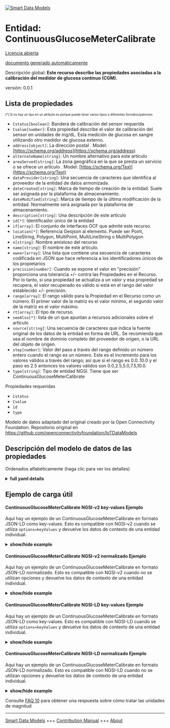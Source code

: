 <!-- 10-Header -->  
[![Smart Data Models](https://smartdatamodels.org/wp-content/uploads/2022/01/SmartDataModels_logo.png "Logo")](https://smartdatamodels.org)  
Entidad: ContinuousGlucoseMeterCalibrate  
========================================<!-- /10-Header -->  
<!-- 15-License -->  
[Licencia abierta](https://github.com/smart-data-models//dataModel.OCF/blob/master/ContinuousGlucoseMeterCalibrate/LICENSE.md)  
[documento generado automáticamente](https://docs.google.com/presentation/d/e/2PACX-1vTs-Ng5dIAwkg91oTTUdt8ua7woBXhPnwavZ0FxgR8BsAI_Ek3C5q97Nd94HS8KhP-r_quD4H0fgyt3/pub?start=false&loop=false&delayms=3000#slide=id.gb715ace035_0_60)  
<!-- /15-License -->  
<!-- 20-Description -->  
Descripción global: **Este recurso describe las propiedades asociadas a la calibración del medidor de glucosa continuo (CGM).**  
versión: 0.0.1  
<!-- /20-Description -->  
<!-- 30-PropertiesList -->  

## Lista de propiedades  

<sup><sub>[*] Si no hay un tipo en un atributo es porque puede tener varios tipos o diferentes formatos/patrones</sub></sup>  
- `Cstatus[boolean]`: Bandera de calibración del sensor requerida  - `Cvalue[number]`: Esta propiedad describe el valor de calibración del sensor en unidades de mg/dL. Esta medición de glucosa en sangre utilizando otro medidor de glucosa externo.  - `address[object]`: La dirección postal  . Model: [https://schema.org/address](https://schema.org/address)- `alternateName[string]`: Un nombre alternativo para este artículo  - `areaServed[string]`: La zona geográfica en la que se presta un servicio o se ofrece un artículo  . Model: [https://schema.org/Text](https://schema.org/Text)- `dataProvider[string]`: Una secuencia de caracteres que identifica al proveedor de la entidad de datos armonizada.  - `dateCreated[string]`: Marca de tiempo de creación de la entidad. Suele ser asignada por la plataforma de almacenamiento.  - `dateModified[string]`: Marca de tiempo de la última modificación de la entidad. Normalmente será asignada por la plataforma de almacenamiento.  - `description[string]`: Una descripción de este artículo  - `id[*]`: Identificador único de la entidad  - `if[array]`: El conjunto de interfaces OCF que admite este recurso.  - `location[*]`: Referencia Geojson al elemento. Puede ser Point, LineString, Polygon, MultiPoint, MultiLineString o MultiPolygon  - `n[string]`: Nombre amistoso del recurso  - `name[string]`: El nombre de este artículo.  - `owner[array]`: Una lista que contiene una secuencia de caracteres codificada en JSON que hace referencia a los identificadores únicos de los propietarios  - `precision[number]`: Cuando se expone el valor en "precisión" proporciona una tolerancia +/- contra las Propiedades en el Recurso. Por lo tanto, si una propiedad se actualiza a un valor y esa propiedad se recupera, el valor recuperado es válido si está en el rango del valor establecido +/- precisión.  - `range[array]`: El rango válido para la Propiedad en el Recurso como un número. El primer valor de la matriz es el valor mínimo, el segundo valor de la matriz es el valor máximo.  - `rt[array]`: El tipo de recurso.  - `seeAlso[*]`: lista de uri que apuntan a recursos adicionales sobre el artículo  - `source[string]`: Una secuencia de caracteres que indica la fuente original de los datos de la entidad en forma de URL. Se recomienda que sea el nombre de dominio completo del proveedor de origen, o la URL del objeto de origen.  - `step[number]`: Valor del paso a través del rango definido un número entero cuando el rango es un número.  Este es el incremento para los valores válidos a través del rango; así que si el rango es 0.0..10.0 y el paso es 2.5 entonces los valores válidos son 0.0,2.5,5.0,7.5,10.0.  - `type[string]`: Tipo de entidad NGSI. Tiene que ser ContinuousGlucoseMeterCalibrate  <!-- /30-PropertiesList -->  
<!-- 35-RequiredProperties -->  
Propiedades requeridas  
- `Cstatus`  - `Cvalue`  - `id`  - `type`  <!-- /35-RequiredProperties -->  
<!-- 40-RequiredProperties -->  
Modelo de datos adaptado del original creado por la Open Connectivity Foundation. Repositorio original en https://github.com/openconnectivityfoundation/IoTDataModels  
<!-- /40-RequiredProperties -->  
<!-- 50-DataModelHeader -->  
## Descripción del modelo de datos de las propiedades  
Ordenados alfabéticamente (haga clic para ver los detalles)  
<!-- /50-DataModelHeader -->  
<!-- 60-ModelYaml -->  
<details><summary><strong>full yaml details</strong></summary>    
```yaml  
ContinuousGlucoseMeterCalibrate:    
  description: 'This Resource describes the Properties associated with Calibrate for Continuous Glucose Meter (CGM).'    
  properties:    
    Cstatus:    
      description: 'Sensor calibration required flag'    
      readOnly: true    
      type: boolean    
      x-ngsi:    
        type: Property    
    Cvalue:    
      description: 'This Property describes the Sensor Calibration Value in mg/dL units. This blood glucose measurement using other external glucose meter.'    
      minimum: 0    
      readOnly: false    
      type: number    
      x-ngsi:    
        type: Property    
    address:    
      description: 'The mailing address'    
      properties:    
        addressCountry:    
          description: 'Property. The country. For example, Spain. Model:''https://schema.org/addressCountry'''    
          type: string    
        addressLocality:    
          description: 'Property. The locality in which the street address is, and which is in the region. Model:''https://schema.org/addressLocality'''    
          type: string    
        addressRegion:    
          description: 'Property. The region in which the locality is, and which is in the country. Model:''https://schema.org/addressRegion'''    
          type: string    
        postOfficeBoxNumber:    
          description: 'Property. The post office box number for PO box addresses. For example, 03578. Model:''https://schema.org/postOfficeBoxNumber'''    
          type: string    
        postalCode:    
          description: 'Property. The postal code. For example, 24004. Model:''https://schema.org/https://schema.org/postalCode'''    
          type: string    
        streetAddress:    
          description: 'Property. The street address. Model:''https://schema.org/streetAddress'''    
          type: string    
      type: object    
      x-ngsi:    
        model: https://schema.org/address    
        type: Property    
    alternateName:    
      description: 'An alternative name for this item'    
      type: string    
      x-ngsi:    
        type: Property    
    areaServed:    
      description: 'The geographic area where a service or offered item is provided'    
      type: string    
      x-ngsi:    
        model: https://schema.org/Text    
        type: Property    
    dataProvider:    
      description: 'A sequence of characters identifying the provider of the harmonised data entity.'    
      type: string    
      x-ngsi:    
        type: Property    
    dateCreated:    
      description: 'Entity creation timestamp. This will usually be allocated by the storage platform.'    
      format: date-time    
      type: string    
      x-ngsi:    
        type: Property    
    dateModified:    
      description: 'Timestamp of the last modification of the entity. This will usually be allocated by the storage platform.'    
      format: date-time    
      type: string    
      x-ngsi:    
        type: Property    
    description:    
      description: 'A description of this item'    
      type: string    
      x-ngsi:    
        type: Property    
    id:    
      anyOf: &continuousglucosemetercalibrate_-_properties_-_owner_-_items_-_anyof    
        - description: 'Property. Identifier format of any NGSI entity'    
          maxLength: 256    
          minLength: 1    
          pattern: ^[\w\-\.\{\}\$\+\*\[\]`|~^@!,:\\]+$    
          type: string    
        - description: 'Property. Identifier format of any NGSI entity'    
          format: uri    
          type: string    
      description: 'Unique identifier of the entity'    
      x-ngsi:    
        type: Property    
    if:    
      description: 'The OCF Interface set supported by this Resource.'    
      items:    
        enum:    
          - oic.if.rw    
          - oic.if.baseline    
        type: string    
      minItems: 1    
      readOnly: true    
      type: array    
      uniqueItems: true    
      x-ngsi:    
        type: Property    
    location:    
      description: 'Geojson reference to the item. It can be Point, LineString, Polygon, MultiPoint, MultiLineString or MultiPolygon'    
      oneOf:    
        - description: 'Geoproperty. Geojson reference to the item. Point'    
          properties:    
            bbox:    
              items:    
                type: number    
              minItems: 4    
              type: array    
            coordinates:    
              items:    
                type: number    
              minItems: 2    
              type: array    
            type:    
              enum:    
                - Point    
              type: string    
          required:    
            - type    
            - coordinates    
          title: 'GeoJSON Point'    
          type: object    
        - description: 'Geoproperty. Geojson reference to the item. LineString'    
          properties:    
            bbox:    
              items:    
                type: number    
              minItems: 4    
              type: array    
            coordinates:    
              items:    
                items:    
                  type: number    
                minItems: 2    
                type: array    
              minItems: 2    
              type: array    
            type:    
              enum:    
                - LineString    
              type: string    
          required:    
            - type    
            - coordinates    
          title: 'GeoJSON LineString'    
          type: object    
        - description: 'Geoproperty. Geojson reference to the item. Polygon'    
          properties:    
            bbox:    
              items:    
                type: number    
              minItems: 4    
              type: array    
            coordinates:    
              items:    
                items:    
                  items:    
                    type: number    
                  minItems: 2    
                  type: array    
                minItems: 4    
                type: array    
              type: array    
            type:    
              enum:    
                - Polygon    
              type: string    
          required:    
            - type    
            - coordinates    
          title: 'GeoJSON Polygon'    
          type: object    
        - description: 'Geoproperty. Geojson reference to the item. MultiPoint'    
          properties:    
            bbox:    
              items:    
                type: number    
              minItems: 4    
              type: array    
            coordinates:    
              items:    
                items:    
                  type: number    
                minItems: 2    
                type: array    
              type: array    
            type:    
              enum:    
                - MultiPoint    
              type: string    
          required:    
            - type    
            - coordinates    
          title: 'GeoJSON MultiPoint'    
          type: object    
        - description: 'Geoproperty. Geojson reference to the item. MultiLineString'    
          properties:    
            bbox:    
              items:    
                type: number    
              minItems: 4    
              type: array    
            coordinates:    
              items:    
                items:    
                  items:    
                    type: number    
                  minItems: 2    
                  type: array    
                minItems: 2    
                type: array    
              type: array    
            type:    
              enum:    
                - MultiLineString    
              type: string    
          required:    
            - type    
            - coordinates    
          title: 'GeoJSON MultiLineString'    
          type: object    
        - description: 'Geoproperty. Geojson reference to the item. MultiLineString'    
          properties:    
            bbox:    
              items:    
                type: number    
              minItems: 4    
              type: array    
            coordinates:    
              items:    
                items:    
                  items:    
                    items:    
                      type: number    
                    minItems: 2    
                    type: array    
                  minItems: 4    
                  type: array    
                type: array    
              type: array    
            type:    
              enum:    
                - MultiPolygon    
              type: string    
          required:    
            - type    
            - coordinates    
          title: 'GeoJSON MultiPolygon'    
          type: object    
      x-ngsi:    
        type: Geoproperty    
    n:    
      description: 'Friendly name of the Resource'    
      maxLength: 64    
      readOnly: true    
      type: string    
      x-ngsi:    
        type: Property    
    name:    
      description: 'The name of this item.'    
      type: string    
      x-ngsi:    
        type: Property    
    owner:    
      description: 'A List containing a JSON encoded sequence of characters referencing the unique Ids of the owner(s)'    
      items:    
        anyOf: *continuousglucosemetercalibrate_-_properties_-_owner_-_items_-_anyof    
        description: 'Property. Unique identifier of the entity'    
      type: array    
      x-ngsi:    
        type: Property    
    precision:    
      description: 'When exposed the value in ''precision'' provides a +/- tolerance against the Properties in the Resource. Thus if a Property is UPDATED to a value and that Property then RETRIEVED, the RETRIEVED value is valid if in the range of the set value +/- precision'    
      readOnly: true    
      type: number    
      x-ngsi:    
        type: Property    
    range:    
      description: 'The valid range for the Property in the Resource as a number. The first value in the array is the minimum value, the second value in the array is the maximum value.'    
      items:    
        type: number    
      maxItems: 2    
      minItems: 2    
      readOnly: true    
      type: array    
      x-ngsi:    
        type: Property    
    rt:    
      description: 'The Resource Type.'    
      items:    
        enum:    
          - oic.r.cgm.calibrate    
        type: string    
      minItems: 1    
      readOnly: true    
      type: array    
      uniqueItems: true    
      x-ngsi:    
        type: Property    
    seeAlso:    
      description: 'list of uri pointing to additional resources about the item'    
      oneOf:    
        - items:    
            format: uri    
            type: string    
          minItems: 1    
          type: array    
        - format: uri    
          type: string    
      x-ngsi:    
        type: Property    
    source:    
      description: 'A sequence of characters giving the original source of the entity data as a URL. Recommended to be the fully qualified domain name of the source provider, or the URL to the source object.'    
      type: string    
      x-ngsi:    
        type: Property    
    step:    
      description: 'Step value across the defined range an integer when the range is a number.  This is the increment for valid values across the range; so if range is 0.0..10.0 and step is 2.5 then valid values are 0.0,2.5,5.0,7.5,10.0.'    
      readOnly: true    
      type: number    
      x-ngsi:    
        type: Property    
    type:    
      description: 'NGSI entity type. It has to be ContinuousGlucoseMeterCalibrate'    
      enum:    
        - ContinuousGlucoseMeterCalibrate    
      type: string    
      x-ngsi:    
        type: Property    
  required:    
    - Cvalue    
    - Cstatus    
    - id    
    - type    
  type: object    
  x-derived-from: https://raw.githubusercontent.com/openconnectivityfoundation/IoTDataModels/master/ContinuousGlucoseMeterCalibrate.swagger.json    
  x-disclaimer: 'Redistribution and use in source and binary forms, with or without modification, are permitted  provided that the license conditions are met. Copyleft (c) 2021 Contributors to Smart Data Models Program'    
  x-license-url: https://github.com/smart-data-models/dataModel.OCF/blob/master/ContinuousGlucoseMeterCalibrate/LICENSE.md    
  x-model-schema: https://smart-data-models.github.io/dataModel.OCF/ContinuousGlucoseMeterCalibrate/schema.json    
  x-model-tags: OCF    
  x-version: 0.0.1    
```  
</details>    
<!-- /60-ModelYaml -->  
<!-- 70-MiddleNotes -->  
<!-- /70-MiddleNotes -->  
<!-- 80-Examples -->  
## Ejemplo de carga útil  
#### ContinuousGlucoseMeterCalibrate NGSI-v2 key-values Ejemplo  
Aquí hay un ejemplo de un ContinuousGlucoseMeterCalibrate en formato JSON-LD como key-values. Esto es compatible con NGSI-v2 cuando se utiliza `options=keyValues` y devuelve los datos de contexto de una entidad individual.  
<details><summary><strong>show/hide example</strong></summary>    
```json  
{  
  "id": "urn:ngsi-ld:ContinuousGlucoseMeterCalibrate:id:CJHL:94857287",  
  "dateCreated": "1997-03-04T06:55:37Z",  
  "dateModified": "2017-06-11T05:32:12Z",  
  "source": "Window manager computer energy participant yourself. Every prevent lay those.",  
  "name": "Executive simple adult probably agreement. Seek dog room. Off machine middle after theory challenge father.",  
  "alternateName": "Base parent hear detail. Likely PM loss chair kind whom take. Begin paper somebody once before order.",  
  "description": "Reflect billion edge brother. Billion half inside whose prepare. Market evening ahead address population turn.",  
  "dataProvider": "Social behind national focus case. Only keep teacher side. Remain among attack probably way believe. Consider like car could.",  
  "owner": [  
    "urn:ngsi-ld:ContinuousGlucoseMeterCalibrate:items:FUFH:29025073",  
    "urn:ngsi-ld:ContinuousGlucoseMeterCalibrate:items:MFGW:68854970"  
  ],  
  "seeAlso": [  
    "urn:ngsi-ld:ContinuousGlucoseMeterCalibrate:items:HUXT:70560900",  
    "urn:ngsi-ld:ContinuousGlucoseMeterCalibrate:items:YXWE:18747159"  
  ],  
  "location": {  
    "type": "Point",  
    "coordinates": [  
      -11.3563695,  
      44.763616  
    ]  
  },  
  "address": {  
    "streetAddress": "Other choose represent accept hard environmental reason event. By world game despite statement real ball.",  
    "addressLocality": "Player traditional forward evening admit. Own hotel little sometimes themselves example eat.",  
    "addressRegion": "Possible appear production PM. Agency cell health civil. Fill performance style teacher military safe. Sport politics already more seat.",  
    "addressCountry": "Rich particular green part young practice region. Development have everything class.",  
    "postalCode": "Light arrive medical brother somebody medical. Anyone determine month conference there throughout.",  
    "postOfficeBoxNumber": "Usually according thing power over whose audience. Property eye nature. Reduce girl return garden however help husband. Establish several owner per water forward."  
  },  
  "areaServed": "Focus pull job case possible must which nearly. Thus woman play. Focus religious fly must might field.",  
  "Cvalue": {  
    "type": "Property",  
    "value": 809.6  
  },  
  "Cstatus": {  
    "type": "Property",  
    "value": false  
  },  
  "rt": [  
    "oic.r.cgm.calibrate",  
    "oic.r.cgm.calibrate"  
  ],  
  "n": "Story catch imagine now mention pressure thousand. Represent week notice government.",  
  "if": [  
    "oic.if.rw",  
    "oic.if.baseline"  
  ],  
  "range": [  
    578.5,  
    349.1  
  ],  
  "step": {  
    "type": "Property",  
    "value": 494.8  
  },  
  "precision": {  
    "type": "Property",  
    "value": 932.6  
  },  
  "type": "ContinuousGlucoseMeterCalibrate"  
}  
```  
</details>  
#### ContinuousGlucoseMeterCalibrate NGSI-v2 normalizado Ejemplo  
Aquí hay un ejemplo de un ContinuousGlucoseMeterCalibrate en formato JSON-LD normalizado. Esto es compatible con NGSI-v2 cuando no se utilizan opciones y devuelve los datos de contexto de una entidad individual.  
<details><summary><strong>show/hide example</strong></summary>    
```json  
{  
  "id": {  
    "type": "string",  
    "value": "urn:ngsi-ld:ContinuousGlucoseMeterCalibrate:id:CJHL:94857287"  
  },  
  "dateCreated": {  
    "format": "date-time",  
    "type": "string",  
    "value": "1997-03-04T06:55:37Z"  
  },  
  "dateModified": {  
    "format": "date-time",  
    "type": "string",  
    "value": "2017-06-11T05:32:12Z"  
  },  
  "source": {  
    "type": "string",  
    "value": "Window manager computer energy participant yourself. Every prevent lay those."  
  },  
  "name": {  
    "type": "string",  
    "value": "Executive simple adult probably agreement. Seek dog room. Off machine middle after theory challenge father."  
  },  
  "alternateName": {  
    "type": "string",  
    "value": "Base parent hear detail. Likely PM loss chair kind whom take. Begin paper somebody once before order."  
  },  
  "description": {  
    "type": "string",  
    "value": "Reflect billion edge brother. Billion half inside whose prepare. Market evening ahead address population turn."  
  },  
  "dataProvider": {  
    "type": "string",  
    "value": "Social behind national focus case. Only keep teacher side. Remain among attack probably way believe. Consider like car could."  
  },  
  "owner": {  
    "type": "array",  
    "value": [  
      "urn:ngsi-ld:ContinuousGlucoseMeterCalibrate:items:FUFH:29025073",  
      "urn:ngsi-ld:ContinuousGlucoseMeterCalibrate:items:MFGW:68854970"  
    ]  
  },  
  "seeAlso": {  
    "type": "array",  
    "value": [  
      "urn:ngsi-ld:ContinuousGlucoseMeterCalibrate:items:HUXT:70560900",  
      "urn:ngsi-ld:ContinuousGlucoseMeterCalibrate:items:YXWE:18747159"  
    ]  
  },  
  "location": {  
    "type": "object",  
    "value": {  
      "type": "Point",  
      "coordinates": [  
        -11.3563695,  
        44.763616  
      ]  
    }  
  },  
  "address": {  
    "type": "object",  
    "value": {  
      "streetAddress": "Other choose represent accept hard environmental reason event. By world game despite statement real ball.",  
      "addressLocality": "Player traditional forward evening admit. Own hotel little sometimes themselves example eat.",  
      "addressRegion": "Possible appear production PM. Agency cell health civil. Fill performance style teacher military safe. Sport politics already more seat.",  
      "addressCountry": "Rich particular green part young practice region. Development have everything class.",  
      "postalCode": "Light arrive medical brother somebody medical. Anyone determine month conference there throughout.",  
      "postOfficeBoxNumber": "Usually according thing power over whose audience. Property eye nature. Reduce girl return garden however help husband. Establish several owner per water forward."  
    }  
  },  
  "areaServed": {  
    "type": "string",  
    "value": "Focus pull job case possible must which nearly. Thus woman play. Focus religious fly must might field."  
  },  
  "Cvalue": {  
    "type": "object",  
    "value": {  
      "type": "Property",  
      "value": 809.6  
    }  
  },  
  "Cstatus": {  
    "type": "object",  
    "value": {  
      "type": "Property",  
      "value": false  
    }  
  },  
  "rt": {  
    "type": "array",  
    "value": [  
      "oic.r.cgm.calibrate",  
      "oic.r.cgm.calibrate"  
    ]  
  },  
  "n": {  
    "type": "string",  
    "value": "Story catch imagine now mention pressure thousand. Represent week notice government."  
  },  
  "if": {  
    "type": "array",  
    "value": [  
      "oic.if.rw",  
      "oic.if.baseline"  
    ]  
  },  
  "range": {  
    "type": "array",  
    "value": [  
      578.5,  
      349.1  
    ]  
  },  
  "step": {  
    "type": "object",  
    "value": {  
      "type": "Property",  
      "value": 494.8  
    }  
  },  
  "precision": {  
    "type": "object",  
    "value": {  
      "type": "Property",  
      "value": 932.6  
    }  
  },  
  "type": {  
    "type": "string",  
    "value": "ContinuousGlucoseMeterCalibrate"  
  }  
}  
```  
</details>  
#### ContinuousGlucoseMeterCalibrate NGSI-LD key-values Ejemplo  
Aquí hay un ejemplo de un ContinuousGlucoseMeterCalibrate en formato JSON-LD como key-values. Esto es compatible con NGSI-LD cuando se utiliza `options=keyValues` y devuelve los datos de contexto de una entidad individual.  
<details><summary><strong>show/hide example</strong></summary>    
```json  
{  
    "id": "urn:ngsi-ld:ContinuousGlucoseMeterCalibrate:id:CJHL:94857287",  
    "dateCreated": "1997-03-04T06:55:37Z",  
    "dateModified": "2017-06-11T05:32:12Z",  
    "source": "Window manager computer energy participant yourself. Every prevent lay those.",  
    "name": "Executive simple adult probably agreement. Seek dog room. Off machine middle after theory challenge father.",  
    "alternateName": "Base parent hear detail. Likely PM loss chair kind whom take. Begin paper somebody once before order.",  
    "description": "Reflect billion edge brother. Billion half inside whose prepare. Market evening ahead address population turn.",  
    "dataProvider": "Social behind national focus case. Only keep teacher side. Remain among attack probably way believe. Consider like car could.",  
    "owner": [  
        "urn:ngsi-ld:ContinuousGlucoseMeterCalibrate:items:FUFH:29025073",  
        "urn:ngsi-ld:ContinuousGlucoseMeterCalibrate:items:MFGW:68854970"  
    ],  
    "seeAlso": [  
        "urn:ngsi-ld:ContinuousGlucoseMeterCalibrate:items:HUXT:70560900",  
        "urn:ngsi-ld:ContinuousGlucoseMeterCalibrate:items:YXWE:18747159"  
    ],  
    "location": {  
        "type": "Point",  
        "coordinates": [  
            -11.3563695,  
            44.763616  
        ]  
    },  
    "address": {  
        "streetAddress": "Other choose represent accept hard environmental reason event. By world game despite statement real ball.",  
        "addressLocality": "Player traditional forward evening admit. Own hotel little sometimes themselves example eat.",  
        "addressRegion": "Possible appear production PM. Agency cell health civil. Fill performance style teacher military safe. Sport politics already more seat.",  
        "addressCountry": "Rich particular green part young practice region. Development have everything class.",  
        "postalCode": "Light arrive medical brother somebody medical. Anyone determine month conference there throughout.",  
        "postOfficeBoxNumber": "Usually according thing power over whose audience. Property eye nature. Reduce girl return garden however help husband. Establish several owner per water forward."  
    },  
    "areaServed": "Focus pull job case possible must which nearly. Thus woman play. Focus religious fly must might field.",  
    "Cvalue": {  
        "type": "Property",  
        "value": 809.6  
    },  
    "Cstatus": {  
        "type": "Property",  
        "value": false  
    },  
    "rt": [  
        "oic.r.cgm.calibrate",  
        "oic.r.cgm.calibrate"  
    ],  
    "n": "Story catch imagine now mention pressure thousand. Represent week notice government.",  
    "if": [  
        "oic.if.rw",  
        "oic.if.baseline"  
    ],  
    "range": [  
        578.5,  
        349.1  
    ],  
    "step": {  
        "type": "Property",  
        "value": 494.8  
    },  
    "precision": {  
        "type": "Property",  
        "value": 932.6  
    },  
    "type": "ContinuousGlucoseMeterCalibrate",  
    "@context": [  
        "https://smartdatamodels.org/context.jsonld",  
        "https://raw.githubusercontent.com/smart-data-models/dataModel.OCF/master/context.jsonld"  
    ]  
}  
```  
</details>  
#### ContinuousGlucoseMeterCalibrate NGSI-LD normalizado Ejemplo  
Aquí hay un ejemplo de un ContinuousGlucoseMeterCalibrate en formato JSON-LD normalizado. Esto es compatible con NGSI-LD cuando no se utilizan opciones y devuelve los datos de contexto de una entidad individual.  
<details><summary><strong>show/hide example</strong></summary>    
```json  
{  
    "id": "urn:ngsi-ld:ContinuousGlucoseMeterCalibrate:id:SEWK:90676930",  
    "dateCreated": {  
        "type": "Property",  
        "value": {  
            "@type": "DateTime",  
            "@value": "1996-12-04T09:57:28Z"  
        }  
    },  
    "dateModified": {  
        "type": "Property",  
        "value": {  
            "@type": "DateTime",  
            "@value": "1983-07-21T12:42:10Z"  
        }  
    },  
    "source": {  
        "type": "Property",  
        "value": "Us foot local third benefit ok. Recognize cup beat dream way language she."  
    },  
    "name": {  
        "type": "Property",  
        "value": "Military door mention exist. Shoulder pull amount hand everything prevent. Training they cultural kid buy list short."  
    },  
    "alternateName": {  
        "type": "Property",  
        "value": "This put picture its. None physical strategy inside federal form accept bar."  
    },  
    "description": {  
        "type": "Property",  
        "value": "Each explain key quality down great check save. Message beyond popular reason then. Your particular picture specific."  
    },  
    "dataProvider": {  
        "type": "Property",  
        "value": "Part artist after enough. Investment early site forget cut word."  
    },  
    "owner": {  
        "type": "Property",  
        "value": [  
            "urn:ngsi-ld:ContinuousGlucoseMeterCalibrate:items:NWGK:89677578",  
            "urn:ngsi-ld:ContinuousGlucoseMeterCalibrate:items:PMKI:28809116"  
        ]  
    },  
    "seeAlso": {  
        "type": "Property",  
        "value": [  
            "urn:ngsi-ld:ContinuousGlucoseMeterCalibrate:items:NJVQ:22211200"  
        ]  
    },  
    "location": {  
        "type": "Property",  
        "value": {  
            "type": "Point",  
            "coordinates": [  
                86.177363,  
                -84.223666  
            ]  
        }  
    },  
    "address": {  
        "type": "Property",  
        "value": {  
            "streetAddress": "Including realize energy draw car television sell beat. Crime number all daughter growth today true.",  
            "addressLocality": "Field small meeting environmental generation order style ten. Note trip wind yes next available generation.",  
            "addressRegion": "Room easy near traditional fact. Entire agent school. Really risk few listen get account.",  
            "addressCountry": "Management understand third ever hundred project economic. Hotel book scientist skin these ahead. Gas experience kid.",  
            "postalCode": "Man worker resource by police strategy create. Phone son activity music find.",  
            "postOfficeBoxNumber": "There ten against trouble. Notice less pull once because meeting worry."  
        }  
    },  
    "areaServed": {  
        "type": "Property",  
        "value": "Along itself it order whose. Law use produce only."  
    },  
    "Cvalue": {  
        "type": "Property",  
        "value": 796.9  
    },  
    "Cstatus": {  
        "type": "Property",  
        "value": false  
    },  
    "rt": {  
        "type": "Property",  
        "value": [  
            "oic.r.cgm.calibrate"  
        ]  
    },  
    "n": {  
        "type": "Property",  
        "value": "Mission water site surface. Watch sure career hospital stock meeting. Process however mean set. Wonder try pretty American."  
    },  
    "if": {  
        "type": "Property",  
        "value": [  
            "oic.if.baseline"  
        ]  
    },  
    "range": {  
        "type": "Property",  
        "value": [  
            860.8,  
            779.6  
        ]  
    },  
    "step": {  
        "type": "Property",  
        "value": 430.7  
    },  
    "precision": {  
        "type": "Property",  
        "value": 129.5  
    },  
    "type": "ContinuousGlucoseMeterCalibrate",  
    "@context": [  
        "https://smartdatamodels.org/context.jsonld",  
        "https://raw.githubusercontent.com/smart-data-models/dataModel.OCF/master/context.jsonld"  
    ]  
}  
```  
</details><!-- /80-Examples -->  
<!-- 90-FooterNotes -->  
<!-- /90-FooterNotes -->  
<!-- 95-Units -->  
Consulte [FAQ 10](https://smartdatamodels.org/index.php/faqs/) para obtener una respuesta sobre cómo tratar las unidades de magnitud  
<!-- /95-Units -->  
<!-- 97-LastFooter -->  
---  
[Smart Data Models](https://smartdatamodels.org) +++ [Contribution Manual](https://bit.ly/contribution_manual) +++ [About](https://bit.ly/Introduction_SDM)<!-- /97-LastFooter -->  
